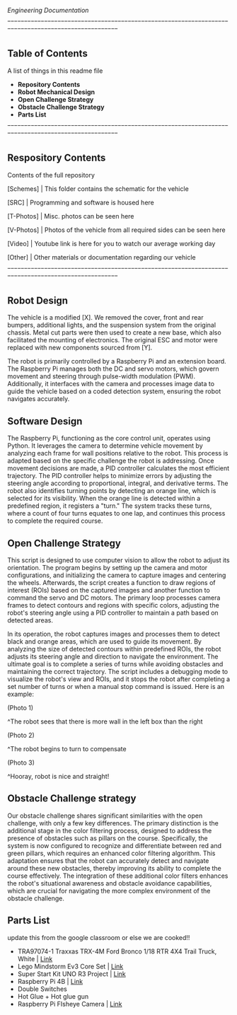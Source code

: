  *Engineering Documentation* 

‾‾‾‾‾‾‾‾‾‾‾‾‾‾‾‾‾‾‾‾‾‾‾‾‾‾‾‾‾‾‾‾‾‾‾‾‾‾‾‾‾‾‾‾‾‾‾‾‾‾‾‾‾‾‾‾‾‾‾‾‾‾‾‾‾‾‾‾‾‾‾‾‾‾‾‾‾‾‾‾‾‾‾‾‾‾‾‾‾‾‾‾‾‾‾‾‾‾‾ 

## Table of Contents
  A list of things in this readme file

+ **Repository Contents**
+ **Robot Mechanical Design**
+ **Open Challenge Strategy**
+ **Obstacle Challenge Strategy**
+ **Parts List**

‾‾‾‾‾‾‾‾‾‾‾‾‾‾‾‾‾‾‾‾‾‾‾‾‾‾‾‾‾‾‾‾‾‾‾‾‾‾‾‾‾‾‾‾‾‾‾‾‾‾‾‾‾‾‾‾‾‾‾‾‾‾‾‾‾‾‾‾‾‾‾‾‾‾‾‾‾‾‾‾‾‾‾‾‾‾‾‾‾‾‾‾‾‾‾‾‾‾‾

## Respository Contents
  Contents of the full repository

 [Schemes] | This folder contains the schematic for the vehicle 

 [SRC] | Programming and software is housed here 

 [T-Photos] | Misc. photos can be seen here 

 [V-Photos] | Photos of the vehicle from all required sides can be seen here 

 [Video] | Youtube link is here for you to watch our average working day 

 [Other] | Other materials or documentation regarding our vehicle 

‾‾‾‾‾‾‾‾‾‾‾‾‾‾‾‾‾‾‾‾‾‾‾‾‾‾‾‾‾‾‾‾‾‾‾‾‾‾‾‾‾‾‾‾‾‾‾‾‾‾‾‾‾‾‾‾‾‾‾‾‾‾‾‾‾‾‾‾‾‾‾‾‾‾‾‾‾‾‾‾‾‾‾‾‾‾‾‾‾‾‾‾‾‾‾‾‾‾‾

## Robot Design
The vehicle is a modified [X]. We removed the cover, front and rear bumpers, additional lights, and the suspension system from the original chassis. Metal cut parts were then used to create a new base, which also facilitated the mounting of electronics. The original ESC and motor were replaced with new components sourced from [Y].

The robot is primarily controlled by a Raspberry Pi and an extension board. The Raspberry Pi manages both the DC and servo motors, which govern movement and steering through pulse-width modulation (PWM). Additionally, it interfaces with the camera and processes image data to guide the vehicle based on a coded detection system, ensuring the robot navigates accurately.

## Software Design
The Raspberry Pi, functioning as the core control unit, operates using Python. It leverages the camera to determine vehicle movement by analyzing each frame for wall positions relative to the robot. This process is adapted based on the specific challenge the robot is addressing. Once movement decisions are made, a PID controller calculates the most efficient trajectory. The PID controller helps to minimize errors by adjusting the steering angle according to proportional, integral, and derivative terms. The robot also identifies turning points by detecting an orange line, which is selected for its visibility. When the orange line is detected within a predefined region, it registers a "turn." The system tracks these turns, where a count of four turns equates to one lap, and continues this process to complete the required course.

## Open Challenge Strategy 
This script is designed to use computer vision to allow the robot to adjust its orientation. The program begins by setting up the camera and motor configurations, and initializing the camera to capture images and centering the wheels. Afterwards, the script creates a function to draw regions of interest (ROIs) based on the captured images and another function to command the servo and DC motors. The primary loop processes camera frames to detect contours and regions with specific colors, adjusting the robot's steering angle using a PID controller to maintain a path based on detected areas.

In its operation, the robot captures images and processes them to detect black and orange areas, which are used to guide its movement. By analyzing the size of detected contours within predefined ROIs, the robot adjusts its steering angle and direction to navigate the environment. The ultimate goal is to complete a series of turns while avoiding obstacles and maintaining the correct trajectory. The script includes a debugging mode to visualize the robot's view and ROIs, and it stops the robot after completing a set number of turns or when a manual stop command is issued.
  Here is an example:

  (Photo 1)

  ^The robot sees that there is more wall in the left box than the right


  (Photo 2)

  ^The robot begins to turn to compensate


  (Photo 3)

  ^Hooray, robot is nice and straight!
  
##  Obstacle Challenge strategy

Our obstacle challenge shares significant similarities with the open challenge, with only a few key differences. The primary distinction is the additional stage in the color filtering process, designed to address the presence of obstacles such as pillars on the course. Specifically, the system is now configured to recognize and differentiate between red and green pillars, which requires an enhanced color filtering algorithm. This adaptation ensures that the robot can accurately detect and navigate around these new obstacles, thereby improving its ability to complete the course effectively. The integration of these additional color filters enhances the robot's situational awareness and obstacle avoidance capabilities, which are crucial for navigating the more complex environment of the obstacle challenge.
    
##  Parts List 
update this from the google classroom or else we are cooked!!

+ TRA97074-1 Traxxas TRX-4M Ford Bronco 1/18 RTR 4X4 Trail Truck, White | [Link](https://www.bigboyswithcooltoys.ca/products/tra97074-1-traxxas-trx-4m-ford-bronco-1-18-rtr-4x4-trail-truck-white)
+ Lego Mindstorm Ev3 Core Set | [Link](https://www.amazon.com/Lego-Mindstorm-Ev3-Core-45544/dp/B00DEA55Z8)
+ Super Start Kit UNO R3 Project | [Link](https://www.amazon.ca/Elegoo-Project-Starter-Tutorial-Arduino/dp/B01D8KOZF4)
+ Raspberry Pi 4B | [Link](https://www.pishop.ca/product/raspberry-pi-4-model-b-2gb/?src=raspberrypi)
+ Double Switches
+ Hot Glue + Hot glue gun
+ Raspberry Pi FIsheye Camera | [Link](https://www.amazon.com/Raspberry-Camera-Module-160FOV-Fisheye/dp/B083XMGSVP/ref=sr_1_3?keywords=raspberry%2Bpi%2Bwide%2Bangle%2Bcamera&qid=1680461882&sr=8-3&th=1)
